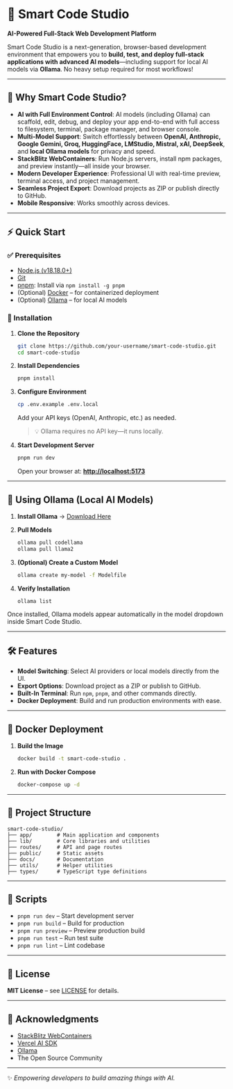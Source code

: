 # 🚀 Smart Code Studio

**AI-Powered Full-Stack Web Development Platform**

Smart Code Studio is a next-generation, browser-based development environment that empowers you to **build, test, and deploy full-stack applications with advanced AI models**—including support for local AI models via **Ollama**. No heavy setup required for most workflows!

---

## 🌟 Why Smart Code Studio?

* **AI with Full Environment Control**: AI models (including Ollama) can scaffold, edit, debug, and deploy your app end-to-end with full access to filesystem, terminal, package manager, and browser console.
* **Multi-Model Support**: Switch effortlessly between **OpenAI, Anthropic, Google Gemini, Groq, HuggingFace, LMStudio, Mistral, xAI, DeepSeek**, and **local Ollama models** for privacy and speed.
* **StackBlitz WebContainers**: Run Node.js servers, install npm packages, and preview instantly—all inside your browser.
* **Modern Developer Experience**: Professional UI with real-time preview, terminal access, and project management.
* **Seamless Project Export**: Download projects as ZIP or publish directly to GitHub.
* **Mobile Responsive**: Works smoothly across devices.

---

## ⚡ Quick Start

### ✅ Prerequisites

* [Node.js (v18.18.0+)](https://nodejs.org/)
* [Git](https://git-scm.com/)
* [pnpm](https://pnpm.io/): Install via `npm install -g pnpm`
* (Optional) [Docker](https://www.docker.com/) – for containerized deployment
* (Optional) [Ollama](https://ollama.ai/) – for local AI models

### 🔧 Installation

1. **Clone the Repository**

   ```bash
   git clone https://github.com/your-username/smart-code-studio.git
   cd smart-code-studio
   ```

2. **Install Dependencies**

   ```bash
   pnpm install
   ```

3. **Configure Environment**

   ```bash
   cp .env.example .env.local
   ```

   Add your API keys (OpenAI, Anthropic, etc.) as needed.

   > 💡 Ollama requires no API key—it runs locally.

4. **Start Development Server**

   ```bash
   pnpm run dev
   ```

   Open your browser at: **[http://localhost:5173](http://localhost:5173)**

---

## 🧠 Using Ollama (Local AI Models)

1. **Install Ollama** → [Download Here](https://ollama.ai)
2. **Pull Models**

   ```bash
   ollama pull codellama
   ollama pull llama2
   ```
3. **(Optional) Create a Custom Model**

   ```bash
   ollama create my-model -f Modelfile
   ```
4. **Verify Installation**

   ```bash
   ollama list
   ```

Once installed, Ollama models appear automatically in the model dropdown inside Smart Code Studio.

---

## 🛠️ Features

* **Model Switching**: Select AI providers or local models directly from the UI.
* **Export Options**: Download project as a ZIP or publish to GitHub.
* **Built-In Terminal**: Run `npm`, `pnpm`, and other commands directly.
* **Docker Deployment**: Build and run production environments with ease.

---

## 🐳 Docker Deployment

1. **Build the Image**

   ```bash
   docker build -t smart-code-studio .
   ```

2. **Run with Docker Compose**

   ```bash
   docker-compose up -d
   ```

---

## 📁 Project Structure

```
smart-code-studio/
├── app/        # Main application and components
├── lib/        # Core libraries and utilities
├── routes/     # API and page routes
├── public/     # Static assets
├── docs/       # Documentation
├── utils/      # Helper utilities
├── types/      # TypeScript type definitions
```

---

## 🔧 Scripts

* `pnpm run dev` – Start development server
* `pnpm run build` – Build for production
* `pnpm run preview` – Preview production build
* `pnpm run test` – Run test suite
* `pnpm run lint` – Lint codebase

---

## 📝 License

**MIT License** – see [LICENSE](./LICENSE) for details.

---

## 🙏 Acknowledgments

* [StackBlitz WebContainers](https://stackblitz.com)
* [Vercel AI SDK](https://vercel.com/ai)
* [Ollama](https://ollama.ai)
* The Open Source Community

---

✨ *Empowering developers to build amazing things with AI.*
